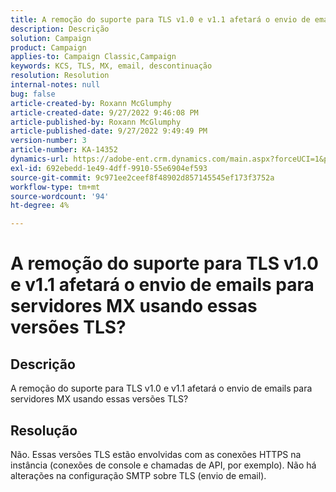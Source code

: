 ```yaml
---
title: A remoção do suporte para TLS v1.0 e v1.1 afetará o envio de emails para servidores MX usando essas versões TLS?
description: Descrição
solution: Campaign
product: Campaign
applies-to: Campaign Classic,Campaign
keywords: KCS, TLS, MX, email, descontinuação
resolution: Resolution
internal-notes: null
bug: false
article-created-by: Roxann McGlumphy
article-created-date: 9/27/2022 9:46:08 PM
article-published-by: Roxann McGlumphy
article-published-date: 9/27/2022 9:49:49 PM
version-number: 3
article-number: KA-14352
dynamics-url: https://adobe-ent.crm.dynamics.com/main.aspx?forceUCI=1&pagetype=entityrecord&etn=knowledgearticle&id=e75a27cb-ad3e-ed11-9db1-00224808613b
exl-id: 692ebedd-1e49-4dff-9910-55e6904ef593
source-git-commit: 9c971ee2ceef8f48902d857145545ef173f3752a
workflow-type: tm+mt
source-wordcount: '94'
ht-degree: 4%

---
```


# A remoção do suporte para TLS v1.0 e v1.1 afetará o envio de emails para servidores MX usando essas versões TLS?

## Descrição


A remoção do suporte para TLS v1.0 e v1.1 afetará o envio de emails para servidores MX usando essas versões TLS?


## Resolução


Não. Essas versões TLS estão envolvidas com as conexões HTTPS na instância (conexões de console e chamadas de API, por exemplo). Não há alterações na configuração SMTP sobre TLS (envio de email).
